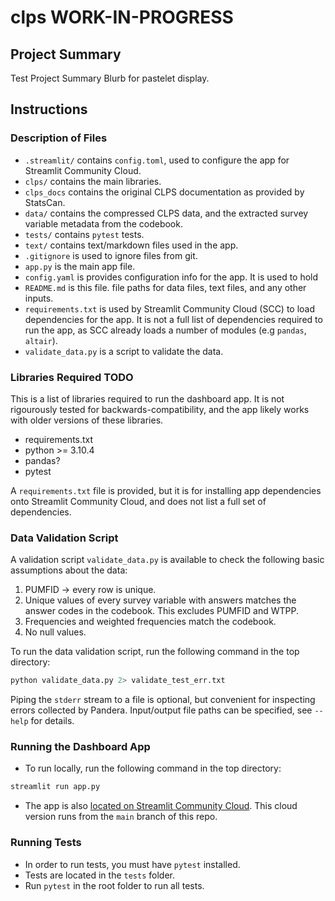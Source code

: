 # clps WORK-IN-PROGRESS

## Project Summary
Test Project Summary Blurb for pastelet display.

## Instructions
### Description of Files
- `.streamlit/` contains `config.toml`, used to configure the app for Streamlit
    Community Cloud.
- `clps/` contains the main libraries.
- `clps_docs` contains the original CLPS documentation as provided by StatsCan.
- `data/` contains the compressed CLPS data, and the extracted survey variable
metadata from the codebook.
- `tests/` contains `pytest` tests.
- `text/` contains text/markdown files used in the app.
- `.gitignore` is used to ignore files from git.
- `app.py` is the main app file.
- `config.yaml` is provides configuration info for the app. It is used to hold
- `README.md` is this file.
  file paths for data files, text files, and any other inputs.
- `requirements.txt` is used by Streamlit Community Cloud (SCC) to load dependencies
  for the app.
  It is not a full list of dependencies required to run the app, as SCC already
  loads a number of modules (e.g `pandas`, `altair`).
- `validate_data.py` is a script to validate the data.




### Libraries Required TODO
This is a list of libraries required to run the dashboard app. It is not
rigourously tested for backwards-compatibility, and the app likely works with
older versions of these libraries.
- requirements.txt
- python >= 3.10.4
- pandas?
- pytest


A `requirements.txt` file is provided, but it is for installing app
dependencies onto Streamlit Community Cloud, and does not list a full set of dependencies.


### Data Validation Script
A validation script `validate_data.py` is available to check the following
basic assumptions about the data:
1) PUMFID -> every row is unique.
2) Unique values of every survey variable with answers matches the answer
    codes in the codebook. This excludes PUMFID and WTPP.
3) Frequencies and weighted frequencies match the codebook.
4) No null values.

To run the data validation script,
run the following command in the top directory:

```bash
python validate_data.py 2> validate_test_err.txt
```
Piping the `stderr` stream to a file is optional, but convenient for inspecting
errors collected by Pandera.
Input/output file paths can be specified, see `--help` for details.

### Running the Dashboard App
- To run locally, run the following command in the top directory:
```bash
streamlit run app.py
```

- The app is also [located on Streamlit Community
  Cloud](https://clps-data.streamlit.app/). This cloud version runs from the
  `main` branch of this repo.


### Running Tests
- In order to run tests, you must have `pytest` installed.
- Tests are located in the `tests` folder.
- Run `pytest` in the root folder to run all tests.
